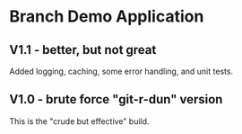 # Branch Demo Application

## V1.1 - better, but not great

Added logging, caching, some error handling, and unit tests.

## V1.0 - brute force "git-r-dun" version

This is the "crude but effective" build.
